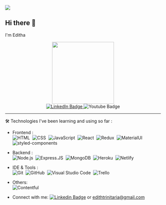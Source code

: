 <img src="https://images.unsplash.com/photo-1465146344425-f00d5f5c8f07?ixlib=rb-4.0.3&ixid=M3wxMjA3fDB8MHxwaG90by1wYWdlfHx8fGVufDB8fHx8fA%3D%3D&auto=format&fit=crop&w=1752&q=80" />

## Hi there 👋
I'm Editha

<div id="header" align="center">

  <img src="https://i.pinimg.com/originals/ad/f7/0e/adf70ec891e9ab55a2da0246c6d69e3f.gif" width="200"/>
</div>

<div id="badges" align="center">
  <a href="https://www.linkedin.com/in/edtrinitaria/">
    <img src="https://img.shields.io/badge/LinkedIn-blue?style=for-the-badge&logo=linkedin&logoColor=white" alt="LinkedIn Badge"/>
  </a>
  <a https://www.youtube.com/channel/UCoqBNV0MtS_ZvnmnjQ91ydg">
    <img src="https://img.shields.io/badge/YouTube-red?style=for-the-badge&logo=youtube&logoColor=white" alt="Youtube Badge"/>
  </a>
</div>

---

:hammer_and_wrench: Technologies I've been learning and using so far :

- Frontend : <br />
![HTML](https://img.shields.io/badge/-HTML-333333?style=flat&logo=HTML5)&nbsp;
![CSS](https://img.shields.io/badge/-CSS-333333?style=flat&logo=CSS3&logoColor=1572B6)&nbsp;
![JavaScript](https://img.shields.io/badge/-JavaScript-333333?style=flat&logo=javascript)&nbsp;
![React](https://img.shields.io/badge/-React-333333?style=flat&logo=react)&nbsp;
![Redux](https://img.shields.io/badge/-Redux-333333?style=flat&logo=redux)&nbsp;
![MaterialUI](https://img.shields.io/badge/-MatrialUI-333333?style=flat&logo=material-UI)&nbsp;
![styled-components](https://img.shields.io/badge/-StyledComponents-333333?style=flat&logo=styled-components)&nbsp;


- Backend : <br />
![Node.js](https://img.shields.io/badge/-Node.js-333333?style=flat&logo=node.js)&nbsp;
![Express.JS](https://img.shields.io/badge/-Express.JS-333333?style=flat&logo=Express.JS)&nbsp;
![MongoDB](https://img.shields.io/badge/-MongoDB-333333?style=flat&logo=mongodb)&nbsp;
![Heroku](https://img.shields.io/badge/-Heroku-333333?style=flat&logo=heroku)&nbsp;
![Netlify](https://img.shields.io/badge/-Netlify-333333?style=flat&logo=netlify)&nbsp;

- IDE & Tools : <br />
![Git](https://img.shields.io/badge/-Git-333333?style=flat&logo=git)&nbsp;
![GitHub](https://img.shields.io/badge/-GitHub-333333?style=flat&logo=github)&nbsp;
![Visual Studio Code](https://img.shields.io/badge/-Visual%20Studio%20Code-333333?style=flat&logo=visual-studio-code&logoColor=007ACC)&nbsp;
![Trello](https://img.shields.io/badge/-Trello-333333?style=flat&logo=trello&logoColor=007ACC)&nbsp;

- Others: <br />
![Contentful](https://img.shields.io/badge/-CDN:Contentful-333333?style=flat)&nbsp;

- Connect with me: 
[![Linkedin Badge](https://img.shields.io/badge/Editha-blue?style=for-the-badge&logo=Linkedin&logoColor=white)](https://www.linkedin.com/in/edtrinitaria/) or edithtrinitaria@gmail.com
